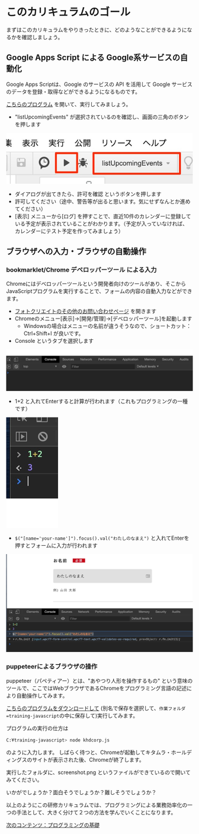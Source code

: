 # このカリキュラムのゴール

まずはこのカリキュラムをやりきったときに、どのようなことができるようになるかを確認しましょう。

## Google Apps Script による Google系サービスの自動化

Google Apps Scriptは、Google のサービスの API を活用して Google サービスのデータを登録・取得などができるようになるものです。

[こちらのプログラム](https://script.google.com/d/1_F3NGHGzgn30wmB3hJwgLskwDe2fOHQB3-Jj6No9WWnYgvwU8cwJ8yTJ/edit?usp=sharing) を開いて、実行してみましょう。

- "listUpcomingEvents" が選択されているのを確認し、画面の三角のボタンを押します

![](./img/calendar-quickstart.jpg)

- ダイアログが出てきたら、許可を確認 というボタンを押します
- 許可してください（途中、警告等が出ると思います。気にせずなんとか進めてください） 
- [表示] メニューから[ログ] を押すことで、直近10件のカレンダーに登録している予定が表示されていることがわかります。（予定が入っていなければ、カレンダーにテスト予定を作ってみましょう）

## ブラウザへの入力・ブラウザの自動操作

### bookmarklet/Chrome デベロッパーツール による入力

Chromeにはデベロッパーツールという開発者向けのツールがあり、そこからJavaScriptプログラムを実行することで、フォームの内容の自動入力などができます。

- [フォトクリエイトのその他のお問い合わせページ](https://www.photocreate.co.jp/contact/form_other/) を開きます
- Chromeのメニュー[表示]->[開発/管理]->[デベロッパーツール]を起動します
    - Windowsの場合はメニューの名前が違うそうなので、ショートカット：Ctrl+Shift+I が良いです。
- Console というタブを選択します

![](./img/デベロッパーツール.jpg)

- 1+2 と入れてEnterすると計算が行われます（これもプログラミングの一種です）

![](./img/1+2.png)

- `$("[name='your-name']").focus().val("わたしのなまえ")` と入れてEnterを押すとフォームに入力が行われます

![](./img/result.jpg)

### puppeteerによるブラウザの操作

puppeteer（パペティアー）とは、"あやつり人形を操作するもの" という意味のツールで、ここではWebブラウザであるChromeをプログラミング言語の記述により自動操作してみます。

[こちらのプログラムをダウンロードして](../src/khdcorp.js) (別名で保存を選択して、`作業フォルダ=training-javascript`の中に保存して)実行してみます。

プログラムの実行の仕方は

```sh
C:¥training-javascript> node khdcorp.js
```

のように入力します。
しばらく待つと、Chromeが起動してキタムラ・ホールディングスのサイトが表示された後、Chromeが終了します。

実行したフォルダに、screenshot.png というファイルができているので開いてみてください。

いかがでしょうか？面白そうでしょうか？難しそうでしょうか？

以上のようにこの研修カリキュラムでは、プログラミングによる業務効率化の一つの手法として、大きく分けて２つの方法を学んでいくことになります。

[次のコンテンツ：プログラミングの基礎](./basic)


